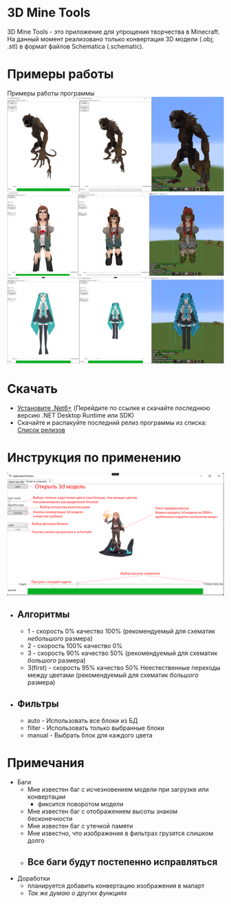 # 3D Mine Tools
3D Mine Tools - это приложение для упрощения творчества в Minecraft. На данный момент реализовано только конвертация 3D модели (.obj; .stl) в формат файлов Schematica (.schematic).

# Примеры работы
Примеры работы программы
![demo](ReadmeImages/demo1.png) 
![demo](ReadmeImages/demo2.png)
![demo](ReadmeImages/demo3.png)

# Скачать
- [Установите .Net6+](https://dotnet.microsoft.com/en-us/download/dotnet/6.0) (Перейдите по ссылке и скачайте последнюю версию .NET Desktop Runtime или SDK)
- Скачайте и раcпакуйте последний релиз программы из списка: [Список релизов](https://github.com/OOjeser/3DMineTools/releases)

# Инструкция по применению
![tutoreal](ReadmeImages/tutor.png)
- ## Алгоритмы
    - 1 - скорость 0% качество 100% (рекомендуемый для схематик *небольшого* размера)
    - 2 - скорость 100% качество 0%
    - 3 - скорость 90% качество 50% (рекомендуемый для схематик *большого* размера)
    - 3(first) - скорость 95% качество 50% Неестественные переходы между цветами (рекомендуемый для схематик *большого* размера)
- ## Фильтры
    - auto - Использовать все блоки из БД
    - filter - Использовать только выбранные блоки 
    - manual - Выбрать блок для каждого цвета

# Примечания
- Баги
    - Мне известен баг с исчезновением модели при загрузке или конвертации
        - фиксится поворотом модели
    - Мне известен баг с отображением высоты знаком бесконечности
    - Мне известен баг с утечкой памяти
    - Мне известно, что изображения в фильтрах грузятся слишком долго
    - ## Все баги будут постепенно исправляться
- Доработки
    - планируется добавить конвертацию изображения в мапарт
    - *Так же думаю о других функциях*

